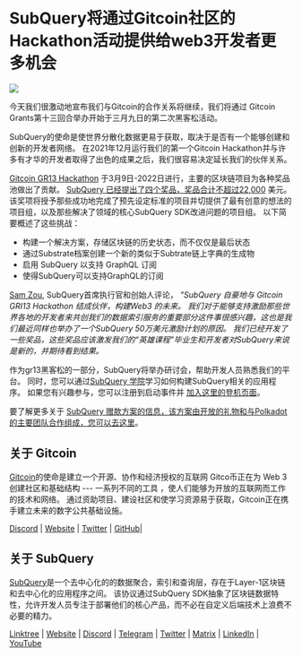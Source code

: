 # SubQuery将通过Gitcoin社区的Hackathon活动提供给web3开发者更多机会

![](https://miro.medium.com/max/1400/0*LdQoekBCsctSL0Po)

今天我们很激动地宣布我们与Gitcoin的合作关系将继续，我们将通过 Gitcoin Grants第十三回合举办开始于三月九日的第二次黑客松活动。

SubQuery的使命是使世界分散化数据更易于获取，取决于是否有一个能够创建和创新的开发者网络。 在2021年12月运行我们的第一个Gitcoin Hackathon并与许多有才华的开发者取得了出色的成果之后，我们很容易决定延长我们的伙伴关系。

[Gitcoin GR13 Hackathon](https://gitcoin.co/hackathon/gr13/onboard) 于3月9日-2022日进行，主要的区块链项目为各种奖品池做出了贡献。 [SubQuery 已经提出了四个奖品，奖品合计不超过22,000](https://gitcoin.co/hackathon/gr13/?org=subquery) 美元。 该奖项将授予那些成功地完成了预先设定标准的项目并切提供了最有创意的想法的项目组，以及那些解决了领域的核心SubQuery SDK改进问题的项目组。 以下简要概述了这些挑战：

- 构建一个解决方案，存储区块链的历史状态，而不仅仅是最后状态
- 通过Substrate档案创建一个新的类似于Subtrate链上字典的生成物
- 启用 SubQuery 以支持 GraphQL 订阅
- 使得SubQuery可以支持GraphQL的订阅

[Sam Zou](https://twitter.com/zoujialiu), SubQuery首席执行官和创始人评论， _"SubQuery 自豪地与 Gitcoin GRI13 Hackathon 结成伙伴，构建Web3 的未来。 我们对于能够支持激励那些世界各地的开发者来共创我们的数据索引服务的重要部分这件事很感兴趣，这也是我们最近同样也举办了一个SubQuery 50万美元激励计划的原因。 我们已经开发了一些奖品，这些奖品应该激发我们的“英雄课程”毕业生和开发者对SubQuery来说是新的，并期待看到结果。_

作为gr13黑客松的一部分，SubQuery将举办研讨会，帮助开发人员熟悉我们的平台。 同时，您可以通过[SubQuery 学院](https://subquery.coassemble.com/unlock/dOKZW6O#/)学习如何构建SubQuery相关的应用程序。 如果您有兴趣参与，您可以注册到启动事件并 [加入这里的登机页面](https://gitcoin.co/hackathon/gr13/onboard)。

要了解更多关于 [SubQuery 赠款方案的信息，该方案由开放的礼物和与Polkadot的主要团队合作组成，您可以去这里](https://subquery.network/grants)。

## 关于 Gitcoin

[Gitcoin](http://www.gitcoin.co)的使命是建立一个开源、协作和经济授权的互联网 Gitco币正在为 Web 3 创建社区和基础结构 --- 一系列不同的工具 ，使人们能够为开放的互联网而工作的技术和网络。 通过资助项目、建设社区和使学习资源易于获取，Gitcoin正在携手建立未来的数字公共基础设施。

[Discord](https://discord.gg/6PZUM3cFpz) | [Website](http://www.gitcoin.co) | [Twitter](https://twitter.com/gitcoin) | [GitHub](https://github.com/gitcoinco/)|

## 关于 SubQuery

[SubQuery](https://subquery.network)是一个去中心化的的数据聚合，索引和查询层，存在于Layer-1区块链和去中心化的应用程序之间。 该协议通过SubQuery SDK抽象了区块链数据特性，允许开发人员专注于部署他们的核心产品，而不必在自定义后端技术上浪费不必要的精力。

​​[Linktree](https://linktr.ee/subquerynetwork) | [Website](https://subquery.network/) | [Discord](https://discord.com/invite/78zg8aBSMG) | [Telegram](https://t.me/subquerynetwork) | [Twitter](https://twitter.com/subquerynetwork) | [Matrix](https://matrix.to/#/#subquery:matrix.org) | [LinkedIn](https://www.linkedin.com/company/subquery) | [YouTube](https://www.youtube.com/channel/UCi1a6NUUjegcLHDFLr7CqLw)
